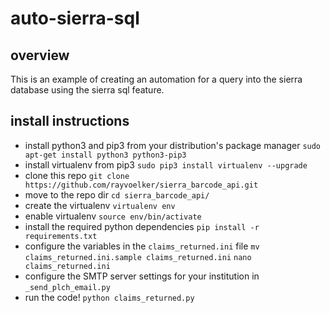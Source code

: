 # auto-sierra-sql

## overview
This is an example of creating an automation for a query into the sierra database using the sierra sql feature.

## install instructions
* install python3 and pip3 from your distribution's package manager ```sudo apt-get install python3 python3-pip3```
* install virtualenv from pip3 ```sudo pip3 install virtualenv --upgrade```
* clone this repo ```git clone https://github.com/rayvoelker/sierra_barcode_api.git```
* move to the repo dir ```cd sierra_barcode_api/```
* create the virtualenv ```virtualenv env```
* enable virtualenv ```source env/bin/activate```
* install the required python dependencies ```pip install -r requirements.txt```
* configure the variables in the ```claims_returned.ini``` file ```mv claims_returned.ini.sample claims_returned.ini``` ```nano claims_returned.ini```
* configure the SMTP server settings for your institution in ```_send_plch_email.py```
* run the code! ```python claims_returned.py```
